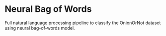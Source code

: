 # Neural Bag of Words
Full natural language processing pipeline to classify the OnionOrNot dataset using neural bag-of-words model.

